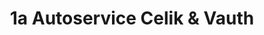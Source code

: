 ---
title: "1a Autoservice Celik & Vauth"
url: /buchholz-in-der-nordheide/1a-autoservice-celik-und-vauth/
shop: Autowerkstatt
---
